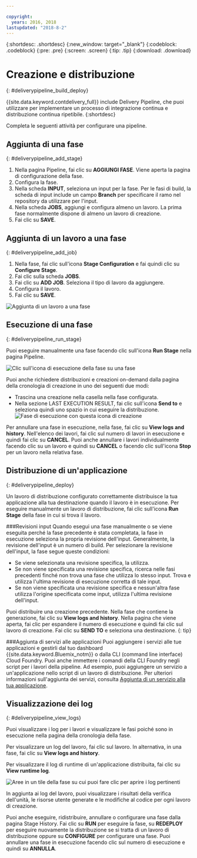```yaml
---

copyright:
  years: 2016, 2018
lastupdated: "2018-8-2"
---
```

<!-- Copyright info at top of file: REQUIRED
    The copyright info is YAML content that must occur at the top of the MD file, before attributes are listed.
    It must be surrounded by 3 dashes.
    The value "years" can contain just one year or a two years separated by a comma. (years: 2014, 2016)
    Indentation as per the previous template must be preserved.
-->

{:shortdesc: .shortdesc}
{:new_window: target="_blank"}
{:codeblock: .codeblock}
{:pre: .pre}
{:screen: .screen}
{:tip: .tip}
{:download: .download}

# Creazione e distribuzione
{: #deliverypipeline_build_deploy}

{{site.data.keyword.contdelivery_full}} include Delivery Pipeline, che puoi utilizzare per implementare un processo di integrazione continua e distribuzione continua ripetibile.
{:shortdesc}

Completa le seguenti attività per configurare una pipeline.

## Aggiunta di una fase
{: #deliverypipeline_add_stage}

1. Nella pagina Pipeline, fai clic su **AGGIUNGI FASE**. Viene aperta la pagina di configurazione della fase.
2. Configura la fase.
  1. Nella scheda **INPUT**, seleziona un input per la fase.  Per le fasi di build, la scheda di input include un campo **Branch** per specificare il ramo nel repository da utilizzare per l'input.
  2. Nella scheda **JOBS**, aggiungi e configura almeno un lavoro. La prima fase normalmente dispone di almeno un lavoro di creazione.
3. Fai clic su **SAVE**.

## Aggiunta di un lavoro a una fase
{: #deliverypipeline_add_job}

1. Nella fase, fai clic sull'icona **Stage Configuration** e fai quindi clic su **Configure Stage**.
2. Fai clic sulla scheda **JOBS**.
3. Fai clic su **ADD JOB**. Seleziona il tipo di lavoro da aggiungere.
4. Configura il lavoro.
5. Fai clic su **SAVE**.

![Aggiunta di un lavoro a una fase](images/AddJob2.png)

## Esecuzione di una fase
{: #deliverypipeline_run_stage}

Puoi eseguire manualmente una fase facendo clic sull'icona **Run Stage** nella pagina Pipeline.

![Clic sull'icona di esecuzione della fase su una fase](images/RunStage.png)

Puoi anche richiedere distribuzioni e creazioni on-demand dalla pagina della cronologia di creazione in uno dei seguenti due modi:
* Trascina una creazione nella casella nella fase configurata.
* Nella sezione LAST EXECUTION RESULT, fai clic sull'icona **Send to** e seleziona quindi uno spazio in cui eseguire la distribuzione.
  ![Fase di esecuzione con questa icona di creazione](images/deploy_to.png)

Per annullare una fase in esecuzione, nella fase, fai clic su **View logs and history**. Nell'elenco dei lavori, fai clic sul numero di lavori in esecuzione e quindi fai clic su **CANCEL**. Puoi anche annullare i lavori individualmente facendo clic su un lavoro e quindi su **CANCEL** o facendo clic sull'icona **Stop** per un lavoro nella relativa fase.

## Distribuzione di un'applicazione
{: #deliverypipeline_deploy}

Un lavoro di distribuzione configurato correttamente distribuisce la tua applicazione alla tua destinazione quando il lavoro è in esecuzione. Per eseguire manualmente un lavoro di distribuzione, fai clic sull'icona **Run Stage** della fase in cui si trova il lavoro.

###Revisioni input
Quando esegui una fase manualmente o se viene eseguita perché la fase precedente è stata completata, la fase in esecuzione seleziona la propria revisione dell'input. Generalmente, la revisione dell'input è un numero di build. Per selezionare la revisione dell'input, la fase segue queste condizioni:

* Se viene selezionata una revisione specifica, la utilizza.
* Se non viene specificata una revisione specifica, ricerca nelle fasi precedenti finché non trova una fase che utilizza lo stesso input. Trova e utilizza l'ultima revisione di esecuzione corretta di tale input.
* Se non viene specificata una revisione specifica e nessun'altra fase utilizza l'origine specificata come input, utilizza l'ultima revisione dell'input.

Puoi distribuire una creazione precedente. Nella fase che contiene la generazione, fai clic su **View logs and history**. Nella pagina che viene aperta, fai clic per espandere il numero di esecuzione e quindi fai clic sul lavoro di creazione. Fai clic su **SEND TO** e seleziona una destinazione.
{: tip}

###Aggiunta di servizi alle applicazioni
Puoi aggiungere i servizi alle tue applicazioni e gestirli dal tuo dashboard {{site.data.keyword.Bluemix_notm}} o dalla CLI (command line interface) Cloud Foundry. Puoi anche immettere i comandi della CLI Foundry negli script per i lavori della pipeline. Ad esempio, puoi aggiungere un servizio a un'applicazione nello script di un lavoro di distribuzione. Per ulteriori informazioni sull'aggiunta dei servizi, consulta [Aggiunta di un servizio alla tua applicazione](/docs/services/reqnsi.html#add_service).

## Visualizzazione dei log
{: #deliverypipeline_view_logs}

Puoi visualizzare i log per i lavori e visualizzare le fasi poiché sono in esecuzione nella pagina della cronologia della fase.

Per visualizzare un log del lavoro, fai clic sul lavoro. In alternativa, in una fase, fai clic su **View logs and history**.

Per visualizzare il log di runtime di un'applicazione distribuita, fai clic su **View runtime log**.

![Aree in un tile della fase su cui puoi fare clic per aprire i log pertinenti](images/view_logs_and_history.png)

In aggiunta ai log del lavoro, puoi visualizzare i risultati della verifica dell'unità, le risorse utente generate e le modifiche al codice per ogni lavoro di creazione.

Puoi anche eseguire, ridistribuire, annullare o configurare una fase dalla pagina Stage History. Fai clic su **RUN** per eseguire la fase, su **REDEPLOY** per eseguire nuovamente la distribuzione se si tratta di un lavoro di distribuzione oppure su **CONFIGURE** per configurare una fase. Puoi annullare una fase in esecuzione facendo clic sul numero di esecuzione e quindi su **ANNULLA**.
